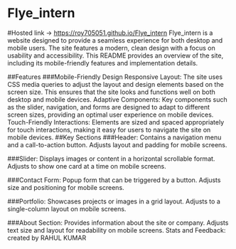 ﻿# Flye_intern
#Hosted link ->  https://roy705051.github.io/Flye_intern
Flye_intern is a website designed to provide a seamless experience for both desktop and mobile users. The site features a modern, clean design with a focus on usability and accessibility. This README provides an overview of the site, including its mobile-friendly features and implementation details.

##Features
###Mobile-Friendly Design
Responsive Layout: The site uses CSS media queries to adjust the layout and design elements based on the screen size. This ensures that the site looks and functions well on both desktop and mobile devices.
Adaptive Components: Key components such as the slider, navigation, and forms are designed to adapt to different screen sizes, providing an optimal user experience on mobile devices.
Touch-Friendly Interactions: Elements are sized and spaced appropriately for touch interactions, making it easy for users to navigate the site on mobile devices.
##Key Sections
###Header: Contains a navigation menu and a call-to-action button.
Adjusts layout and padding for mobile screens.

###Slider: Displays images or content in a horizontal scrollable format.
Adjusts to show one card at a time on mobile screens.

###Contact Form: Popup form that can be triggered by a button.
Adjusts size and positioning for mobile screens.

###Portfolio: Showcases projects or images in a grid layout.
Adjusts to a single-column layout on mobile screens.

###About Section: Provides information about the site or company.
Adjusts text size and layout for readability on mobile screens.
Stats and Feedback:
 created by RAHUL KUMAR
